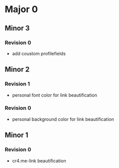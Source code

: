 # Major 0

## Minor 3

### Revision 0

* add coustom profilefields

## Minor 2

### Revision 1

* personal font color for link beautification

### Revision 0

* personal background color for link beautification

## Minor 1

### Revision 0

* cr4.me-link beautification